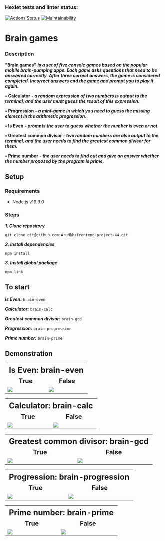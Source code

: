 ### Hexlet tests and linter status:
[![Actions Status](https://github.com/AruMkh/frontend-project-44/workflows/hexlet-check/badge.svg)](https://github.com/AruMkh/frontend-project-44/actions)
[![Maintainability](https://api.codeclimate.com/v1/badges/2437d4646cc244363d5e/maintainability)](https://codeclimate.com/github/AruMkh/frontend-project-44/maintainability)

# Brain games
### Description

**"Brain games"** ***is a set of five console games based on the popular mobile brain-pumping apps. Each game asks questions that need to be answered correctly. After three correct answers, the game is considered completed. Incorrect answers end the game and prompt you to play it again.***

**•	Calculator** ***- a random expression of two numbers is output to the terminal, and the user must guess the result of this expression.***

**•	Progression** ***- a mini-game in which you need to guess the missing element in the arithmetic progression.***

**•	Is Even** ***- prompts the user to guess whether the number is even or not.***

**•	Greatest common divisor** ***- two random numbers are also output to the terminal, and the user needs to find the greatest common divisor for them.***

**•	Prime number** ***- the user needs to find out and give an answer whether the number proposed by the program is prime.***

## Setup

### Requirements
* Node.js v19.9.0

### Steps

***1. Clone repository***

``
git clone git@github.com:AruMkh/frontend-project-44.git
``

***2. Install dependencies***

 ``
npm install
``

***3. Install global package***

``
npm link
``

## To start

***Is Even:*** ``brain-even``

***Calculator:*** ``brain-calc``

***Greatest common divisor:*** ``brain-gcd``

***Progression:*** ``brain-progression``

***Prime number:*** ``brain-prime``

## Demonstration
<table style="width: 100%;">
    <tr>
        <th style="width: 100%;font-size: 25px;font-weight: bold;text-align: center;" colspan="2">Is Even: brain-even</th>
    </tr>
    <tr>
        <td style="width: 50%;font-size: 20px;font-weight: bold;text-align: center;">True</td>
        <td style="width: 50%;font-size: 20px;font-weight: bold;text-align: center;">False</td>
    </tr>
    <tr>
        <td style="width: 50%;">
            <a href="https://asciinema.org/a/U7mILvErYqPB82N9ZqxYs0GFy" target="_blank"><img src="https://asciinema.org/a/U7mILvErYqPB82N9ZqxYs0GFy.svg" /></a>
        </td>
        <td style="width: 30%;">
            <a href="https://asciinema.org/a/TvW7yluaMU0gx2RPQF7jkl4Tr" target="_blank"><img src="https://asciinema.org/a/TvW7yluaMU0gx2RPQF7jkl4Tr.svg" /></a>
        </td>
    </tr>
</table>

<table style="width: 100%;">
    <tr>
        <th style="width: 100%;font-size: 25px;font-weight: bold;text-align: center;" colspan="2">Calculator: brain-calc</th>
    </tr>
    <tr style="width: 50%;font-size: 20px;font-weight: bold;text-align: center;">
        <td>True</td>
        <td>False</td>
    </tr>
    <tr>
        <td style="width: 50%;">
            <a href="https://asciinema.org/a/EjgIO7NWihomytmveiaaWzHmu" target="_blank"><img src="https://asciinema.org/a/EjgIO7NWihomytmveiaaWzHmu.svg" /></a>
        </td>
        <td style="width: 50%;">
            <a href="https://asciinema.org/a/e0iuP58BzYI9MlIfzfxctzTna" target="_blank"><img src="https://asciinema.org/a/e0iuP58BzYI9MlIfzfxctzTna.svg" /></a>
        </td>
    </tr>
</table>

<table style="width: 100%;">
    <tr>
        <th style="width: 100%;font-size: 25px;font-weight: bold;text-align: center;" colspan="2">Greatest common divisor: brain-gcd</th>
    </tr>
    <tr style="width: 50%;font-size: 20px;font-weight: bold;text-align: center;">
        <td>True</td>
        <td>False</td>
    </tr>
    <tr>
        <td>
<a href="https://asciinema.org/a/WAwdYQMmnBw0uaUu0LUhP5agp" target="_blank"><img src="https://asciinema.org/a/WAwdYQMmnBw0uaUu0LUhP5agp.svg" /></a>
        </td>
        <td>
            <a href="https://asciinema.org/a/NITRI1kAUVUPo5Mno5gaGo8sp" target="_blank"><img src="https://asciinema.org/a/NITRI1kAUVUPo5Mno5gaGo8sp.svg" /></a>
        </td>
    </tr>
</table>

<table style="width: 100%;">
    <tr>
        <th style="width: 100%;font-size: 25px;font-weight: bold;text-align: center;" colspan="2">Progression: brain-progression</th>
    </tr>
    <tr style="width: 50%;font-size: 20px;font-weight: bold;text-align: center;">
        <td>True</td>
        <td>False</td>
    </tr>
    <tr>
        <td>
            <a href="https://asciinema.org/a/ccGxKoTtfR86UAd12eVSnxA37" target="_blank"><img src="https://asciinema.org/a/ccGxKoTtfR86UAd12eVSnxA37.svg" /></a>
        </td>
        <td>
            <a href="https://asciinema.org/a/TmL86gBDkJ6CONN4TIhFXlx94" target="_blank"><img src="https://asciinema.org/a/TmL86gBDkJ6CONN4TIhFXlx94.svg" /></a>
        </td>
    </tr>
</table>

<table style="width: 100%;">
    <tr>
        <th style="width: 100%;font-size: 25px;font-weight: bold;text-align: center;" colspan="2">Prime number: brain-prime</th>
    </tr>
    <tr style="width: 50%;font-size: 20px;font-weight: bold;text-align: center;">
        <td>True</td>
        <td>False</td>
    </tr>
    <tr>
        <td>
            <a href="https://asciinema.org/a/76rmQ9hGAnGhNl0oAU62g4TMY" target="_blank"><img src="https://asciinema.org/a/76rmQ9hGAnGhNl0oAU62g4TMY.svg" /></a>
        </td>
        <td>
            <a href="https://asciinema.org/a/ajj7msFPtdIGxgbOWdZbG4DcG" target="_blank"><img src="https://asciinema.org/a/ajj7msFPtdIGxgbOWdZbG4DcG.svg" /></a>
        </td>
    </tr>
</table>
